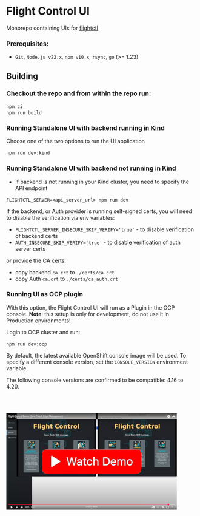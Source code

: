 # Flight Control UI

Monorepo containing UIs for [flightctl](https://github.com/flightctl/flightctl)

### Prerequisites:
* `Git`, `Node.js v22.x`, `npm v10.x`, `rsync`, `go` (>= 1.23)

## Building

### Checkout the repo and from within the repo run:

```
npm ci
npm run build
```

### Running Standalone UI with backend running in Kind

Choose one of the two options to run the UI application

  ```
  npm run dev:kind
  ```


### Running Standalone UI with backend not running in Kind
- If backend is not running in your Kind cluster, you need to specify the API endpoint

```
FLIGHTCTL_SERVER=<api_server_url> npm run dev
```

If the backend, or Auth provider is running self-signed certs, you will need to disable the verification via env variables:

 - `FLIGHTCTL_SERVER_INSECURE_SKIP_VERIFY='true'` - to disable verification of backend certs
 - `AUTH_INSECURE_SKIP_VERIFY='true'` - to disable verification of auth server certs

or provide the CA certs:

 - copy backend `ca.crt` to `./certs/ca.crt`
 - copy Auth `ca.crt` to `./certs/ca_auth.crt`

### Running UI as OCP plugin

With this option, the Flight Control UI will run as a Plugin in the OCP console.
**Note**: this setup is only for development, do not use it in Production environments!

Login to OCP cluster and run:

```
npm run dev:ocp 
```

By default, the latest available OpenShift console image will be used. To specify a different console version, set the `CONSOLE_VERSION` environment variable.

The following console versions are confirmed to be compatible: 4.16 to 4.20.

<br><br>

[![Watch the demo](demo-thumbnail.png)](https://www.youtube.com/watch?v=WzNG_uWnmzk)

